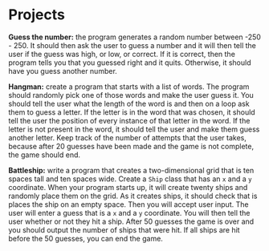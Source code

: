 # Projects

**Guess the number:** the program generates a random number between -250 - 250.
It should then ask the user to guess a number and it will then tell the user if
the guess was high, or low, or correct.  If it is correct, then the program
tells you that you guessed right and it quits. Otherwise, it should have you
guess another number.

**Hangman:** create a program that starts with a list of words. The program
should randomly pick one of those words and make the user guess it. You should
tell the user what the length of the word is and then on a loop ask them to
guess a letter. If the letter is in the word that was chosen, it should tell
the user the position of every instance of that letter in the word. If the
letter is not present in the word, it should tell the user and make them guess
another letter. Keep track of the number of attempts that the user takes,
because after 20 guesses have been made and the game is not complete, the game
should end.

**Battleship:** write a program that creates a two-dimensional grid that is ten
spaces tall and ten spaces wide. Create a `Ship` class that has an `x` and a
`y` coordinate. When your program starts up, it will create twenty ships and
randomly place them on the grid. As it creates ships, it should check that is
places the ship on an empty space. Then you will accept user input. The user
will enter a guess that is a `x` and a `y` coordinate. You will then tell the
user whether or not they hit a ship. After 50 guesses the game is over and you
should output the number of ships that were hit. If all ships are hit before
the 50 guesses, you can end the game.

